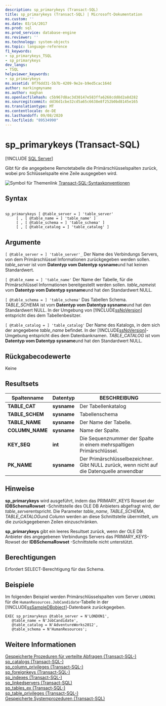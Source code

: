 ```yaml
---
description: sp_primarykeys (Transact-SQL)
title: sp_primarykeys (Transact-SQL) | Microsoft-Dokumentation
ms.custom: ''
ms.date: 03/14/2017
ms.prod: sql
ms.prod_service: database-engine
ms.reviewer: ''
ms.technology: system-objects
ms.topic: language-reference
f1_keywords:
- sp_primarykeys_TSQL
- sp_primarykeys
dev_langs:
- TSQL
helpviewer_keywords:
- sp_primarykeys
ms.assetid: 0f76dd31-5b7b-4209-9e2e-b9ed5cac164d
author: markingmyname
ms.author: maghan
ms.openlocfilehash: c5b967d8ac3d30147e583ffa6268cdd8d2a8d282
ms.sourcegitcommit: dd36d1cbe32cd5a65c6638e8f252b0bd8145e165
ms.translationtype: MT
ms.contentlocale: de-DE
ms.lasthandoff: 09/08/2020
ms.locfileid: "89534990"
---
```

# <a name="sp_primarykeys-transact-sql"></a>sp_primarykeys (Transact-SQL)
[!INCLUDE [SQL Server](../../includes/applies-to-version/sqlserver.md)]

  Gibt für die angegebene Remotetabelle die Primärschlüsselspalten zurück, wobei pro Schlüsselspalte eine Zeile ausgegeben wird.  
  
 ![Symbol für Themenlink](../../database-engine/configure-windows/media/topic-link.gif "Symbol für Themenlink") [Transact-SQL-Syntaxkonventionen](../../t-sql/language-elements/transact-sql-syntax-conventions-transact-sql.md)  
  
## <a name="syntax"></a>Syntax  
  
```  
  
sp_primarykeys [ @table_server = ] 'table_server'   
     [ , [ @table_name = ] 'table_name' ]   
     [ , [ @table_schema = ] 'table_schema' ]   
     [ , [ @table_catalog = ] 'table_catalog' ]  
```  
  
## <a name="arguments"></a>Argumente  
`[ @table_server = ] 'table_server'_` Der Name des Verbindungs Servers, von dem Primärschlüssel Informationen zurückgegeben werden sollen. *table_server* ist vom **Datentyp vom Datentyp sysname**und hat keinen Standardwert.  
  
`[ @table_name = ] 'table_name'` Der Name der Tabelle, für die Primärschlüssel Informationen bereitgestellt werden sollen. *table_name*ist vom **Datentyp vom Datentyp sysname**und hat den Standardwert NULL.  
  
`[ @table_schema = ] 'table_schema'` Das Tabellen Schema. *TABLE_SCHEMA* ist vom **Datentyp vom Datentyp sysname**und hat den Standardwert NULL. In der Umgebung von [!INCLUDE[ssNoVersion](../../includes/ssnoversion-md.md)] entspricht dies dem Tabellenbesitzer.  
  
`[ @table_catalog = ] 'table_catalog'` Der Name des Katalogs, in dem sich der angegebene *table_name* befindet. In der [!INCLUDE[ssNoVersion](../../includes/ssnoversion-md.md)]-Umgebung entspricht dies dem Datenbanknamen. *TABLE_CATALOG* ist vom **Datentyp vom Datentyp sysname**und hat den Standardwert NULL.  
  
## <a name="return-code-values"></a>Rückgabecodewerte  
 Keine  
  
## <a name="result-sets"></a>Resultsets  
  
|Spaltenname|Datentyp|BESCHREIBUNG|  
|-----------------|---------------|-----------------|  
|**TABLE_CAT**|**sysname**|Der Tabellenkatalog|  
|**TABLE_SCHEM**|**sysname**|Tabellenschema|  
|**TABLE_NAME**|**sysname**|Der Name der Tabelle.|  
|**COLUMN_NAME**|**sysname**|Name der Spalte.|  
|**KEY_SEQ**|**int**|Die Sequenznummer der Spalte in einem mehrspaltigen Primärschlüssel.|  
|**PK_NAME**|**sysname**|Der Primärschlüsselbezeichner. Gibt NULL zurück, wenn nicht auf die Datenquelle anwendbar|  
  
## <a name="remarks"></a>Hinweise  
 **sp_primarykeys** wird ausgeführt, indem das PRIMARY_KEYS Rowset der **IDBSchemaRowset** -Schnittstelle des OLE DB Anbieters abgefragt wird, der *table_server*entspricht. Die Parameter *table_name*, *TABLE_SCHEMA*, *TABLE_CATALOG*und *Column* werden an diese Schnittstelle übermittelt, um die zurückgegebenen Zeilen einzuschränken.  
  
 **sp_primarykeys** gibt ein leeres Resultset zurück, wenn der OLE DB Anbieter des angegebenen Verbindungs Servers das PRIMARY_KEYS-Rowset der **IDBSchemaRowset** -Schnittstelle nicht unterstützt.  
  
## <a name="permissions"></a>Berechtigungen  
 Erfordert SELECT-Berechtigung für das Schema.  
  
## <a name="examples"></a>Beispiele  
 Im folgenden Beispiel werden Primärschlüsselspalten vom Server `LONDON1` für die `HumanResources.JobCandidate`-Tabelle in der [!INCLUDE[ssSampleDBobject](../../includes/sssampledbobject-md.md)]-Datenbank zurückgegeben.  
  
```  
EXEC sp_primarykeys @table_server = N'LONDON1',   
   @table_name = N'JobCandidate',  
   @table_catalog = N'AdventureWorks2012',   
   @table_schema = N'HumanResources';  
```  
  
## <a name="see-also"></a>Weitere Informationen  
 [Gespeicherte Prozeduren für verteilte Abfragen &#40;Transact-SQL-&#41;](../../relational-databases/system-stored-procedures/distributed-queries-stored-procedures-transact-sql.md)   
 [sp_catalogs &#40;Transact-SQL-&#41;](../../relational-databases/system-stored-procedures/sp-catalogs-transact-sql.md)   
 [sp_column_privileges &#40;Transact-SQL-&#41;](../../relational-databases/system-stored-procedures/sp-column-privileges-transact-sql.md)   
 [sp_foreignkeys &#40;Transact-SQL-&#41;](../../relational-databases/system-stored-procedures/sp-foreignkeys-transact-sql.md)   
 [sp_indexes &#40;Transact-SQL-&#41;](../../relational-databases/system-stored-procedures/sp-indexes-transact-sql.md)   
 [sp_linkedservers (Transact-SQL)](../../relational-databases/system-stored-procedures/sp-linkedservers-transact-sql.md)   
 [sp_tables_ex &#40;Transact-SQL-&#41;](../../relational-databases/system-stored-procedures/sp-tables-ex-transact-sql.md)   
 [sp_table_privileges &#40;Transact-SQL-&#41;](../../relational-databases/system-stored-procedures/sp-table-privileges-transact-sql.md)   
 [Gespeicherte Systemprozeduren &#40;Transact-SQL&#41;](../../relational-databases/system-stored-procedures/system-stored-procedures-transact-sql.md)  
  
  

